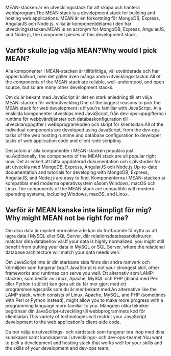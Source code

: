 <span data-ttu-id="0a789-101">MEAN-stacken är en utvecklingsstack för att skapa och hantera webbprogram.</span><span class="sxs-lookup"><span data-stu-id="0a789-101">The MEAN stack is a development stack for building and hosting web applications.</span></span> <span data-ttu-id="0a789-102">MEAN är en förkortning för MongoDB, Express, AngularJS och Node.js, vilka är komponentdelarna i den här utvecklingsstacken.</span><span class="sxs-lookup"><span data-stu-id="0a789-102">MEAN is an acronym for MongoDB, Express, AngularJS, and Node.js, the component pieces of this development stack.</span></span>

## <a name="why-would-i-pick-mean"></a><span data-ttu-id="0a789-103">Varför skulle jag välja MEAN?</span><span class="sxs-lookup"><span data-stu-id="0a789-103">Why would I pick MEAN?</span></span>

<span data-ttu-id="0a789-104">Alla komponenter i MEAN-stacken är tillförlitliga, väl utvärderade och har öppen källkod, men det gäller även många andra utvecklingsstackar.</span><span class="sxs-lookup"><span data-stu-id="0a789-104">All of the components of the MEAN stack are reliable, well-understood, and open source, but so are many other development stacks.</span></span> 

<span data-ttu-id="0a789-105">Om du är bekant med JavaScript är det en stark anledning till att välja MEAN-stacken för webbutveckling.</span><span class="sxs-lookup"><span data-stu-id="0a789-105">One of the biggest reasons to pick the MEAN stack for web development is if you're familiar with JavaScript.</span></span> <span data-ttu-id="0a789-106">Alla enskilda komponenter utvecklas med JavaScript, från dev-ops-uppgifterna i runtime för webbvärdtjänster och databaskonfiguration till utvecklaruppgifter i webbprogramkoden och skript för klientsidan.</span><span class="sxs-lookup"><span data-stu-id="0a789-106">All of the individual components are developed using JavaScript, from the dev-ops tasks of the web hosting runtime and database configuration to developer tasks of web application code and client-side scripting.</span></span>

<span data-ttu-id="0a789-107">Dessutom är alla komponenter i MEAN-stacken populära just nu.</span><span class="sxs-lookup"><span data-stu-id="0a789-107">Additionally, the components of the MEAN stack are all popular right now.</span></span> <span data-ttu-id="0a789-108">Det är enkelt att hitta uppdaterad dokumentation och självstudier för att utveckla med MongoDB, Express, AngularJS och Node.js.</span><span class="sxs-lookup"><span data-stu-id="0a789-108">Up-to-date documentation and tutorials for developing with MongoDB, Express, AngularJS, and Node.js are easy to find.</span></span> <span data-ttu-id="0a789-109">Komponenterna i MEAN-stacken är kompatibla med moderna operativsystem såsom Windows, macOS och Linux.</span><span class="sxs-lookup"><span data-stu-id="0a789-109">The components of the MEAN stack are compatible with modern operating systems, including Windows, macOS, and Linux.</span></span>

## <a name="why-might-mean-not-be-right-for-me"></a><span data-ttu-id="0a789-110">Varför är MEAN kanske inte lämpligt för mig?</span><span class="sxs-lookup"><span data-stu-id="0a789-110">Why might MEAN not be right for me?</span></span>

<span data-ttu-id="0a789-111">Om dina data är mycket normaliserade kan du fortfarande få nytta av att lagra data i MySQL eller SQL Server, där relationsdatabasarkitekturen matchar dina databehov väl.</span><span class="sxs-lookup"><span data-stu-id="0a789-111">If your data is highly normalized, you might still benefit from putting your data in MySQL or SQL Server, where the relational database architecture will match your data needs well.</span></span>

<span data-ttu-id="0a789-112">Om JavaScript inte är din starkaste sida finns det andra ramverk och körmiljöer som fungerar bra.</span><span class="sxs-lookup"><span data-stu-id="0a789-112">If JavaScript is not your strongest skill, other frameworks and runtimes can serve you well.</span></span> <span data-ttu-id="0a789-113">Ett alternativ som LAMP-stacken, som består av Linux, Apache, MySQL och PHP (ibland med Perl eller Python i stället) kan göra att du får mer gjort med ett programmeringsspråk som du är mer bekant med.</span><span class="sxs-lookup"><span data-stu-id="0a789-113">An alternative like the LAMP stack, which consists of Linux, Apache, MySQL, and PHP (sometimes with Perl or Python instead), might allow you to make more progress with a programming language more familiar to you.</span></span> <span data-ttu-id="0a789-114">Mängden olika tekniker begränsar din JavaScript-utveckling till webbprogrammets kod för klientsidan.</span><span class="sxs-lookup"><span data-stu-id="0a789-114">This variety of technologies will restrict your JavaScript development to the web application's client-side code.</span></span>

<span data-ttu-id="0a789-115">Du bör välja en utvecklings- och värdstack som fungerar bra ihop med dina kunskaper samt kunskaperna i utvecklings- och dev-ops-teamet.</span><span class="sxs-lookup"><span data-stu-id="0a789-115">You want to pick a development and hosting stack that works well for your skills and the skills of your development and dev-ops team.</span></span>